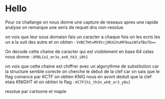 # Hello

Pour ce challange on nous donne une capture de reseaux apres une rapide analyse on remarque une seris de requet dns 
non-resolue.

on vois que leur sous domaisn fais un caracter a chaque fois on les ecris les un a la suit des autre et
on obtien : ```VVBCTHtvMV9tcjNhX2VuMF9oazNfaTBofQ==```

On decode cette chaine de caracter qui est visiblement en base 64 
celas nous donne : ```UPBL{o1_mr3a_en0_hk3_i0h}```

on vois que cette chaine est chiffrer avec un algorythme de substitution car la structure semble corecte
on cherche le debut de la clef car on sais que le flag comance par KCTF 
on obtien KNIG nous en avont deduit que la clef etais KNIGHT et on obtien le flag :
```KCTF{h1_th3n_wh0_ar3_y0u}```

resolue par cartoone et maple
